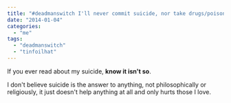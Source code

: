 ```yaml
---
title: "#deadmanswitch I'll never commit suicide, nor take drugs/poison or enjoy radioactive environments."
date: "2014-01-04"
categories: 
  - "me"
tags: 
  - "deadmanswitch"
  - "tinfoilhat"
---
```


If you ever read about my suicide, **know it isn't so**.

I don't believe suicide is the answer to anything, not philosophically or religiously, it just doesn't help anything at all and only hurts those I love.
